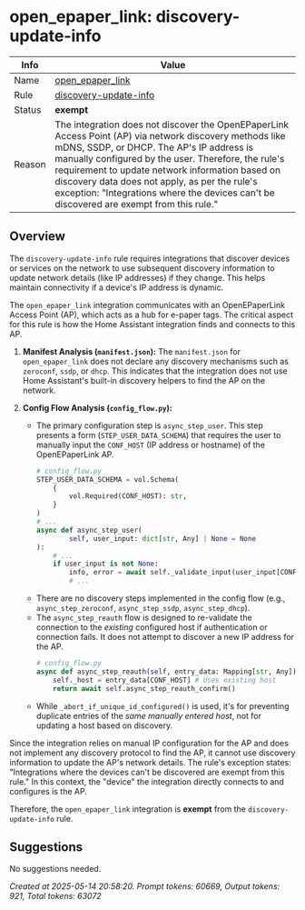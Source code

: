 # open_epaper_link: discovery-update-info

| Info   | Value                                                                    |
|--------|--------------------------------------------------------------------------|
| Name   | [open_epaper_link](https://www.home-assistant.io/integrations/open_epaper_link/) |
| Rule   | [discovery-update-info](https://developers.home-assistant.io/docs/core/integration-quality-scale/rules/discovery-update-info)                                                     |
| Status | **exempt**                                       |
| Reason | The integration does not discover the OpenEPaperLink Access Point (AP) via network discovery methods like mDNS, SSDP, or DHCP. The AP's IP address is manually configured by the user. Therefore, the rule's requirement to update network information based on discovery data does not apply, as per the rule's exception: "Integrations where the devices can't be discovered are exempt from this rule." |

## Overview

The `discovery-update-info` rule requires integrations that discover devices or services on the network to use subsequent discovery information to update network details (like IP addresses) if they change. This helps maintain connectivity if a device's IP address is dynamic.

The `open_epaper_link` integration communicates with an OpenEPaperLink Access Point (AP), which acts as a hub for e-paper tags. The critical aspect for this rule is how the Home Assistant integration finds and connects to this AP.

1.  **Manifest Analysis (`manifest.json`):**
    The `manifest.json` for `open_epaper_link` does not declare any discovery mechanisms such as `zeroconf`, `ssdp`, or `dhcp`. This indicates that the integration does not use Home Assistant's built-in discovery helpers to find the AP on the network.

2.  **Config Flow Analysis (`config_flow.py`):**
    *   The primary configuration step is `async_step_user`. This step presents a form (`STEP_USER_DATA_SCHEMA`) that requires the user to manually input the `CONF_HOST` (IP address or hostname) of the OpenEPaperLink AP.
        ```python
        # config_flow.py
        STEP_USER_DATA_SCHEMA = vol.Schema(
            {
                vol.Required(CONF_HOST): str,
            }
        )
        # ...
        async def async_step_user(
                self, user_input: dict[str, Any] | None = None
        ):
            # ...
            if user_input is not None:
                info, error = await self._validate_input(user_input[CONF_HOST])
                # ...
        ```
    *   There are no discovery steps implemented in the config flow (e.g., `async_step_zeroconf`, `async_step_ssdp`, `async_step_dhcp`).
    *   The `async_step_reauth` flow is designed to re-validate the connection to the *existing* configured host if authentication or connection fails. It does not attempt to discover a new IP address for the AP.
        ```python
        # config_flow.py
        async def async_step_reauth(self, entry_data: Mapping[str, Any]):
            self._host = entry_data[CONF_HOST] # Uses existing host
            return await self.async_step_reauth_confirm()
        ```
    *   While `_abort_if_unique_id_configured()` is used, it's for preventing duplicate entries of the *same manually entered host*, not for updating a host based on discovery.

Since the integration relies on manual IP configuration for the AP and does not implement any discovery protocol to find the AP, it cannot use discovery information to update the AP's network details. The rule's exception states: "Integrations where the devices can't be discovered are exempt from this rule." In this context, the "device" the integration directly connects to and configures is the AP.

Therefore, the `open_epaper_link` integration is **exempt** from the `discovery-update-info` rule.

## Suggestions

No suggestions needed.

_Created at 2025-05-14 20:58:20. Prompt tokens: 60669, Output tokens: 921, Total tokens: 63072_
